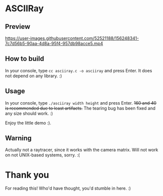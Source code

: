 # ASCIIRay

## Preview

https://user-images.githubusercontent.com/52521188/156248341-7c7d56b5-90aa-4d8a-95f4-957db98acce5.mp4

## How to build

In your console, type
```cc asciiray.c -o asciiray```
and press Enter. It does not depend on any library. :)

## Usage
In your console, type
```./asciiray width height```
and press Enter.
~~160 and 40 is recommended due to least artifacts.~~
The tearing bug has been fixed and any size should work. :)

Enjoy the little demo :).

## Warning
Actually not a raytracer, since it works with the camera matrix.
Will not work on not UNIX-based systems, sorry. :(

# Thank you
For reading this! Who'd have thought, you'd stumble in here. :)
